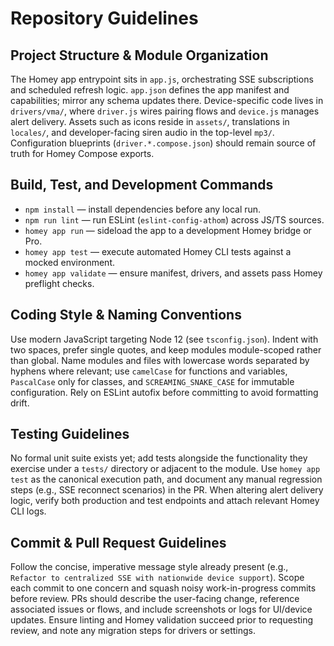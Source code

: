 # Repository Guidelines

## Project Structure & Module Organization
The Homey app entrypoint sits in `app.js`, orchestrating SSE subscriptions and scheduled refresh logic. `app.json` defines the app manifest and capabilities; mirror any schema updates there. Device-specific code lives in `drivers/vma/`, where `driver.js` wires pairing flows and `device.js` manages alert delivery. Assets such as icons reside in `assets/`, translations in `locales/`, and developer-facing siren audio in the top-level `mp3/`. Configuration blueprints (`driver.*.compose.json`) should remain source of truth for Homey Compose exports.

## Build, Test, and Development Commands
- `npm install` — install dependencies before any local run.
- `npm run lint` — run ESLint (`eslint-config-athom`) across JS/TS sources.
- `homey app run` — sideload the app to a development Homey bridge or Pro.
- `homey app test` — execute automated Homey CLI tests against a mocked environment.
- `homey app validate` — ensure manifest, drivers, and assets pass Homey preflight checks.

## Coding Style & Naming Conventions
Use modern JavaScript targeting Node 12 (see `tsconfig.json`). Indent with two spaces, prefer single quotes, and keep modules module-scoped rather than global. Name modules and files with lowercase words separated by hyphens where relevant; use `camelCase` for functions and variables, `PascalCase` only for classes, and `SCREAMING_SNAKE_CASE` for immutable configuration. Rely on ESLint autofix before committing to avoid formatting drift.

## Testing Guidelines
No formal unit suite exists yet; add tests alongside the functionality they exercise under a `tests/` directory or adjacent to the module. Use `homey app test` as the canonical execution path, and document any manual regression steps (e.g., SSE reconnect scenarios) in the PR. When altering alert delivery logic, verify both production and test endpoints and attach relevant Homey CLI logs.

## Commit & Pull Request Guidelines
Follow the concise, imperative message style already present (e.g., `Refactor to centralized SSE with nationwide device support`). Scope each commit to one concern and squash noisy work-in-progress commits before review. PRs should describe the user-facing change, reference associated issues or flows, and include screenshots or logs for UI/device updates. Ensure linting and Homey validation succeed prior to requesting review, and note any migration steps for drivers or settings.
